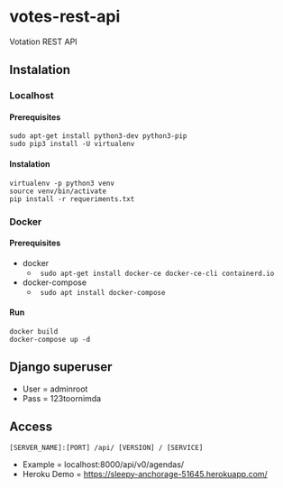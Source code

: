 # votes-rest-api
Votation REST API

## Instalation

### Localhost

#### Prerequisites
```
sudo apt-get install python3-dev python3-pip
sudo pip3 install -U virtualenv
```
#### Instalation
```
virtualenv -p python3 venv
source venv/bin/activate
pip install -r requeriments.txt
```

### Docker

#### Prerequisites
- docker
    - <code> sudo apt-get install docker-ce docker-ce-cli containerd.io </code>
- docker-compose
    - <code> sudo apt install docker-compose </code>

#### Run
```
docker build
docker-compose up -d
```


## Django superuser
- User = adminroot
- Pass = 123toornimda

## Access
```
[SERVER_NAME]:[PORT] /api/ [VERSION] / [SERVICE]
```
- Example = localhost:8000/api/v0/agendas/
- Heroku Demo = https://sleepy-anchorage-51645.herokuapp.com/ 
